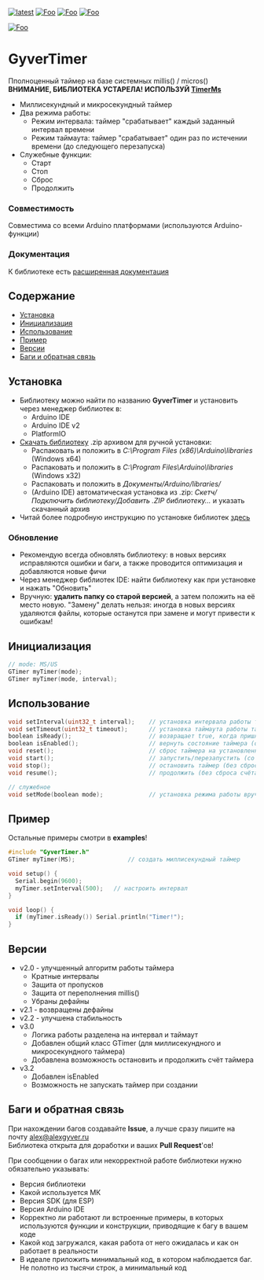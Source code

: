 [![latest](https://img.shields.io/github/v/release/GyverLibs/GyverTimer.svg?color=brightgreen)](https://github.com/GyverLibs/GyverTimer/releases/latest/download/GyverTimer.zip)
[![Foo](https://img.shields.io/badge/Website-AlexGyver.ru-blue.svg?style=flat-square)](https://alexgyver.ru/)
[![Foo](https://img.shields.io/badge/%E2%82%BD$%E2%82%AC%20%D0%9D%D0%B0%20%D0%BF%D0%B8%D0%B2%D0%BE-%D1%81%20%D1%80%D1%8B%D0%B1%D0%BA%D0%BE%D0%B9-orange.svg?style=flat-square)](https://alexgyver.ru/support_alex/)
[![Foo](https://img.shields.io/badge/README-ENGLISH-blueviolet.svg?style=flat-square)](https://github-com.translate.goog/GyverLibs/GyverTimer?_x_tr_sl=ru&_x_tr_tl=en)  

[![Foo](https://img.shields.io/badge/ПОДПИСАТЬСЯ-НА%20ОБНОВЛЕНИЯ-brightgreen.svg?style=social&logo=telegram&color=blue)](https://t.me/GyverLibs)

# GyverTimer
Пполноценный таймер на базе системных millis() / micros()  
**ВНИМАНИЕ, БИБЛИОТЕКА УСТАРЕЛА! ИСПОЛЬЗУЙ [TimerMs](https://github.com/GyverLibs/TimerMs)**
- Миллисекундный и микросекундный таймер
- Два режима работы:
    - Режим интервала: таймер "срабатывает" каждый заданный интервал времени
    - Режим таймаута: таймер "срабатывает" один раз по истечении времени (до следующего перезапуска)
- Служебные функции:
    - Старт
    - Стоп
    - Сброс
    - Продолжить

### Совместимость
Совместима со всеми Arduino платформами (используются Arduino-функции)

### Документация
К библиотеке есть [расширенная документация](https://alexgyver.ru/gyvertimer/)

## Содержание
- [Установка](#install)
- [Инициализация](#init)
- [Использование](#usage)
- [Пример](#example)
- [Версии](#versions)
- [Баги и обратная связь](#feedback)

<a id="install"></a>
## Установка
- Библиотеку можно найти по названию **GyverTimer** и установить через менеджер библиотек в:
    - Arduino IDE
    - Arduino IDE v2
    - PlatformIO
- [Скачать библиотеку](https://github.com/GyverLibs/GyverTimer/archive/refs/heads/main.zip) .zip архивом для ручной установки:
    - Распаковать и положить в *C:\Program Files (x86)\Arduino\libraries* (Windows x64)
    - Распаковать и положить в *C:\Program Files\Arduino\libraries* (Windows x32)
    - Распаковать и положить в *Документы/Arduino/libraries/*
    - (Arduino IDE) автоматическая установка из .zip: *Скетч/Подключить библиотеку/Добавить .ZIP библиотеку…* и указать скачанный архив
- Читай более подробную инструкцию по установке библиотек [здесь](https://alexgyver.ru/arduino-first/#%D0%A3%D1%81%D1%82%D0%B0%D0%BD%D0%BE%D0%B2%D0%BA%D0%B0_%D0%B1%D0%B8%D0%B1%D0%BB%D0%B8%D0%BE%D1%82%D0%B5%D0%BA)
### Обновление
- Рекомендую всегда обновлять библиотеку: в новых версиях исправляются ошибки и баги, а также проводится оптимизация и добавляются новые фичи
- Через менеджер библиотек IDE: найти библиотеку как при установке и нажать "Обновить"
- Вручную: **удалить папку со старой версией**, а затем положить на её место новую. "Замену" делать нельзя: иногда в новых версиях удаляются файлы, которые останутся при замене и могут привести к ошибкам!


<a id="init"></a>
## Инициализация
```cpp
// mode: MS/US
GTimer myTimer(mode);
GTimer myTimer(mode, interval);
```

<a id="usage"></a>
## Использование
```cpp
void setInterval(uint32_t interval);	// установка интервала работы таймера (также запустит и сбросит таймер) - режим интервала
void setTimeout(uint32_t timeout);		// установка таймаута работы таймера (также запустит и сбросит таймер) - режим таймаута
boolean isReady();						// возвращает true, когда пришло время
boolean isEnabled();					// вернуть состояние таймера (остановлен/запущен)
void reset();							// сброс таймера на установленный период работы
void start();							// запустить/перезапустить (со сбросом счёта)
void stop();							// остановить таймер (без сброса счёта)	
void resume();							// продолжить (без сброса счёта)	

// служебное
void setMode(boolean mode);				// установка режима работы вручную: AUTO или MANUAL (TIMER_INTERVAL / TIMER_TIMEOUT)
```

<a id="example"></a>
## Пример
Остальные примеры смотри в **examples**!
```cpp
#include "GyverTimer.h"
GTimer myTimer(MS);               // создать миллисекундный таймер

void setup() {
  Serial.begin(9600);
  myTimer.setInterval(500);   // настроить интервал
}

void loop() {
  if (myTimer.isReady()) Serial.println("Timer!");
}
```

<a id="versions"></a>
## Версии
- v2.0 - улучшенный алгоритм работы таймера
    - Кратные интервалы
    - Защита от пропусков
    - Защита от переполнения millis()
    - Убраны дефайны
- v2.1 - возвращены дефайны
- v2.2 - улучшена стабильность	
- v3.0
    - Логика работы разделена на интервал и таймаут
    - Добавлен общий класс GTimer (для миллисекундного и микросекундного таймера)
    - Добавлена возможность остановить и продолжить счёт таймера
- v3.2
    - Добавлен isEnabled
    - Возможность не запускать таймер при создании

<a id="feedback"></a>
## Баги и обратная связь
При нахождении багов создавайте **Issue**, а лучше сразу пишите на почту [alex@alexgyver.ru](mailto:alex@alexgyver.ru)  
Библиотека открыта для доработки и ваших **Pull Request**'ов!


При сообщении о багах или некорректной работе библиотеки нужно обязательно указывать:
- Версия библиотеки
- Какой используется МК
- Версия SDK (для ESP)
- Версия Arduino IDE
- Корректно ли работают ли встроенные примеры, в которых используются функции и конструкции, приводящие к багу в вашем коде
- Какой код загружался, какая работа от него ожидалась и как он работает в реальности
- В идеале приложить минимальный код, в котором наблюдается баг. Не полотно из тысячи строк, а минимальный код
